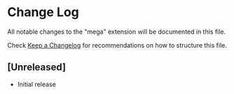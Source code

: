 # Change Log

All notable changes to the "mega" extension will be documented in this file.

Check [Keep a Changelog](http://keepachangelog.com/) for recommendations on how to structure this file.

## [Unreleased]

- Initial release
